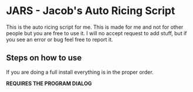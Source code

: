 # JARS -  Jacob's Auto Ricing Script

This is the auto ricing script for me. This is made for me and not for other people but you are free to use it. I will no accept request to add stuff, but if you see an error or bug feel free to report it.

## Steps on how to use

If you are doing a full install everything is in the proper order.

**REQUIRES THE PROGRAM DIALOG**
